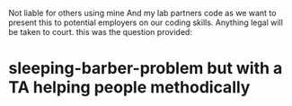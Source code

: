 
Not liable for others using mine And my lab partners code as we want to present this to potential employers on our coding skills. Anything legal will be taken to court.
this was the question provided:

# sleeping-barber-problem but with a TA helping people methodically

